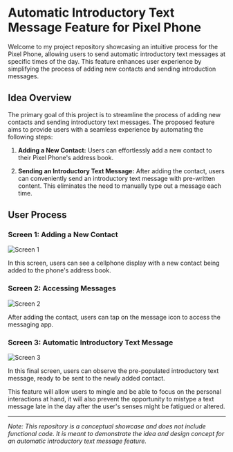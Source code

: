 # Automatic Introductory Text Message Feature for Pixel Phone

Welcome to my project repository showcasing an intuitive process for the Pixel Phone, allowing users to send automatic introductory text messages at specific times of the day. This feature enhances user experience by simplifying the process of adding new contacts and sending introduction messages.

## Idea Overview

The primary goal of this project is to streamline the process of adding new contacts and sending introductory text messages. The proposed feature aims to provide users with a seamless experience by automating the following steps:

1. **Adding a New Contact:** Users can effortlessly add a new contact to their Pixel Phone's address book.

2. **Sending an Introductory Text Message:** After adding the contact, users can conveniently send an introductory text message with pre-written content. This eliminates the need to manually type out a message each time.

## User Process 

### Screen 1: Adding a New Contact
![Screen 1](screenshots/screen1.png)

In this screen, users can see a cellphone display with a new contact being added to the phone's address book.

### Screen 2: Accessing Messages
![Screen 2](screenshots/screen2.png)

After adding the contact, users can tap on the message icon to access the messaging app.

### Screen 3: Automatic Introductory Text Message
![Screen 3](screenshots/screen3.png)

In this final screen, users can observe the pre-populated introductory text message, ready to be sent to the newly added contact.

This feature will allow users to mingle and be able to focus on the personal interactions at hand, it will also prevent the opportunity to mistype a text message late in the day after the user's senses might be fatigued or altered. 


---

*Note: This repository is a conceptual showcase and does not include functional code. It is meant to demonstrate the idea and design concept for an automatic introductory text message feature.*
